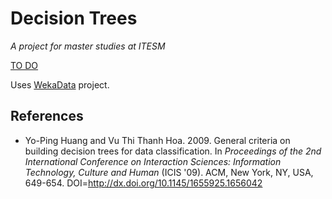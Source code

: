 # Decision Trees
_A project for master studies at ITESM_

[TO DO](todo.md)

Uses [WekaData](https://github.com/fehu/min-dat--weka-data) project.

References
----------

- Yo-Ping Huang and Vu Thi Thanh Hoa. 2009. General criteria on building decision trees for data classification.  In <em>Proceedings of the 2nd International Conference on Interaction Sciences: Information Technology, Culture and Human</em> (ICIS '09). ACM, New York, NY, USA,  649-654. DOI=http://dx.doi.org/10.1145/1655925.1656042